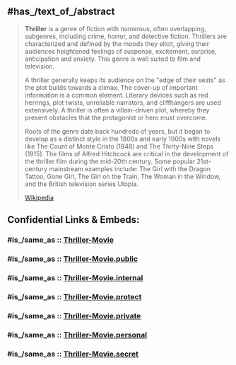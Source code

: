 
## #has_/text_of_/abstract 

> **Thriller** is a genre of fiction with numerous, often overlapping, subgenres, including crime, horror, and detective fiction. Thrillers are characterized and defined by the moods they elicit, giving their audiences heightened feelings of suspense, excitement, surprise, anticipation and anxiety. This genre is well suited to film and television.
>
> A thriller generally keeps its audience on the "edge of their seats" as the plot builds towards a climax. The cover-up of important information is a common element. Literary devices such as red herrings, plot twists, unreliable narrators, and cliffhangers are used extensively. A thriller is often a villain-driven plot, whereby they present obstacles that the protagonist or hero must overcome.
>
> Roots of the genre date back hundreds of years, but it began to develop as a distinct style in the 1800s and early 1900s with novels like The Count of Monte Cristo (1848) and The Thirty-Nine Steps (1915). The films of Alfred Hitchcock are critical in the development of the thriller film during the mid-20th century. Some popular 21st-century mainstream examples include: The Girl with the Dragon Tattoo, Gone Girl, The Girl on the Train, The Woman in the Window, and the British television series Utopia.
>
> [Wikipedia](https://en.wikipedia.org/wiki/Thriller%20(genre)) 


## Confidential Links & Embeds: 

### #is_/same_as :: [Thriller-Movie](/_Standards/Society/Communication/Media/Movie/Movie-Genre/Thriller-Movie.md) 

### #is_/same_as :: [Thriller-Movie.public](/_public/Society/Communication/Media/Movie/Movie-Genre/Thriller-Movie.public.md) 

### #is_/same_as :: [Thriller-Movie.internal](/_internal/Society/Communication/Media/Movie/Movie-Genre/Thriller-Movie.internal.md) 

### #is_/same_as :: [Thriller-Movie.protect](/_protect/Society/Communication/Media/Movie/Movie-Genre/Thriller-Movie.protect.md) 

### #is_/same_as :: [Thriller-Movie.private](/_private/Society/Communication/Media/Movie/Movie-Genre/Thriller-Movie.private.md) 

### #is_/same_as :: [Thriller-Movie.personal](/_personal/Society/Communication/Media/Movie/Movie-Genre/Thriller-Movie.personal.md) 

### #is_/same_as :: [Thriller-Movie.secret](/_secret/Society/Communication/Media/Movie/Movie-Genre/Thriller-Movie.secret.md)

